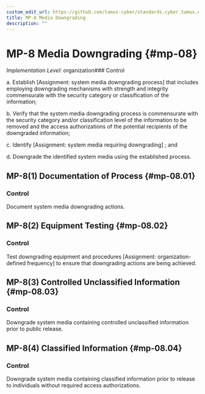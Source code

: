 ```yaml
---
custom_edit_url: https://github.com/tamus-cyber/standards.cyber.tamus.edu/tree/main/static/content/tamus.edu/TAMUS_profile.xml
title: MP-8 Media Downgrading
description: ""
---
```


# MP-8 Media Downgrading {#mp-08}

_Implementation Level_: organization### Control

a. Establish [Assignment: system media downgrading process] that includes employing downgrading mechanisms with strength and integrity commensurate with the security category or classification of the information;

b. Verify that the system media downgrading process is commensurate with the security category and/or classification level of the information to be removed and the access authorizations of the potential recipients of the downgraded information;

c. Identify [Assignment: system media requiring downgrading] ; and

d. Downgrade the identified system media using the established process.

## MP-8(1) Documentation of Process {#mp-08.01}

### Control

Document system media downgrading actions.

## MP-8(2) Equipment Testing {#mp-08.02}

### Control

Test downgrading equipment and procedures [Assignment: organization-defined frequency] to ensure that downgrading actions are being achieved.

## MP-8(3) Controlled Unclassified Information {#mp-08.03}

### Control

Downgrade system media containing controlled unclassified information prior to public release.

## MP-8(4) Classified Information {#mp-08.04}

### Control

Downgrade system media containing classified information prior to release to individuals without required access authorizations.

